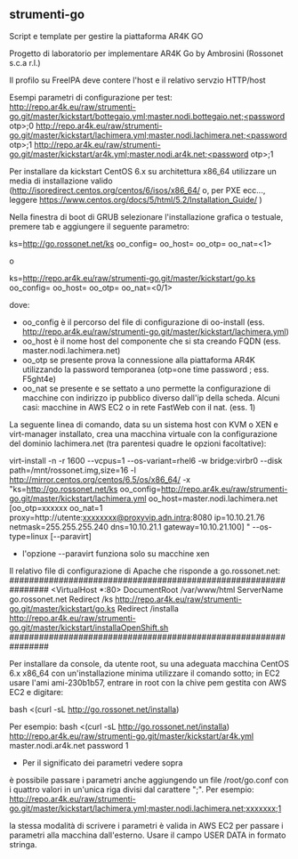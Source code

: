 ## strumenti-go

Script e template per gestire la piattaforma AR4K GO

Progetto di laboratorio per implementare AR4K Go
by Ambrosini (Rossonet s.c.a r.l.)

Il profilo su FreeIPA deve contere l'host e il relativo servzio HTTP/host

Esempi parametri di configurazione per test:
http://repo.ar4k.eu/raw/strumenti-go.git/master/kickstart/bottegaio.yml;master.nodi.bottegaio.net;<password otp>;0
http://repo.ar4k.eu/raw/strumenti-go.git/master/kickstart/lachimera.yml;master.nodi.lachimera.net;<password otp>;1
http://repo.ar4k.eu/raw/strumenti-go.git/master/kickstart/ar4k.yml;master.nodi.ar4k.net;<password otp>;1

Per installare da kickstart CentOS 6.x su architettura x86_64 utilizzare un media di installazione valido (http://isoredirect.centos.org/centos/6/isos/x86_64/ o, per PXE ecc..., leggere https://www.centos.org/docs/5/html/5.2/Installation_Guide/ )

Nella finestra di boot di GRUB selezionare l'installazione grafica o testuale, premere tab e aggiungere il seguente parametro:

ks=http://go.rossonet.net/ks oo_config=<file configurazione OO> oo_host=<nome host da creare> oo_otp=<password otp> oo_nat=<1>

o

ks=http://repo.ar4k.eu/raw/strumenti-go.git/master/kickstart/go.ks oo_config=<file configurazione OO> oo_host=<nome host da creare> oo_otp=<password otp> oo_nat=<0/1>

dove:
- oo_config è il percorso del file di configurazione di oo-install (ess. http://repo.ar4k.eu/raw/strumenti-go.git/master/kickstart/lachimera.yml)
- oo_host è il nome host del componente che si sta creando FQDN (ess. master.nodi.lachimera.net)
- oo_otp se presente prova la connessione alla piattaforma AR4K utilizzando la password temporanea (otp=one time password ; ess. F5ght4e)
- oo_nat se presente e se settato a uno permette la configurazione di macchine con indirizzo ip pubblico diverso dall'ip della scheda. Alcuni casi: macchine in AWS EC2 o in rete FastWeb con il nat. (ess. 1)  

La seguente linea di comando, data su un sistema host con KVM o XEN e virt-manager installato, crea una macchina virtuale con la configurazione del dominio lachimera.net (tra parentesi quadre le opzioni facoltative):

virt-install -n <nome macchina virtuale> -r 1600 --vcpus=1 --os-variant=rhel6 -w bridge:virbr0 --disk path=/mnt/rossonet.img,size=16 -l http://mirror.centos.org/centos/6.5/os/x86_64/ -x "ks=http://go.rossonet.net/ks oo_config=http://repo.ar4k.eu/raw/strumenti-go.git/master/kickstart/lachimera.yml oo_host=master.nodi.lachimera.net [oo_otp=xxxxxx oo_nat=1 proxy=http://utente:xxxxxxxx@proxyvip.adn.intra:8080 ip=10.10.21.76 netmask=255.255.255.240 dns=10.10.21.1 gateway=10.10.21.100] " --os-type=linux [--paravirt]

- l'opzione --paravirt funziona solo su macchine xen

Il relativo file di configurazione di Apache che risponde a go.rossonet.net:
################################################################
<VirtualHost *:80>
DocumentRoot /var/www/html
ServerName go.rossonet.net
Redirect /ks http://repo.ar4k.eu/raw/strumenti-go.git/master/kickstart/go.ks
Redirect /installa  http://repo.ar4k.eu/raw/strumenti-go.git/master/kickstart/installaOpenShift.sh
</VirtualHost>
################################################################


Per installare da console, da utente root, su una adeguata macchina CentOS 6.x x86_64 con un'installazione minima utilizzare il comando sotto; in EC2 usare l'ami ami-230b1b57, entrare in root con la chive pem gestita con AWS EC2 e digitare: 

bash <(curl -sL http://go.rossonet.net/installa) <file configurazione OO> <nome host da creare> <password otp> <opzione nat>

Per esempio:
bash <(curl -sL http://go.rossonet.net/installa) http://repo.ar4k.eu/raw/strumenti-go.git/master/kickstart/ar4k.yml master.nodi.ar4k.net password 1

- Per il significato dei parametri vedere sopra

è possibile passare i parametri anche aggiungendo un file /root/go.conf con i quattro valori in un'unica riga divisi dal carattere ";". Per esempio:
http://repo.ar4k.eu/raw/strumenti-go.git/master/kickstart/lachimera.yml;master.nodi.lachimera.net;xxxxxxx;1

la stessa modalità di scrivere i parametri è valida in AWS EC2 per passare i parametri alla macchina dall'esterno. Usare il campo USER DATA in formato stringa. 
